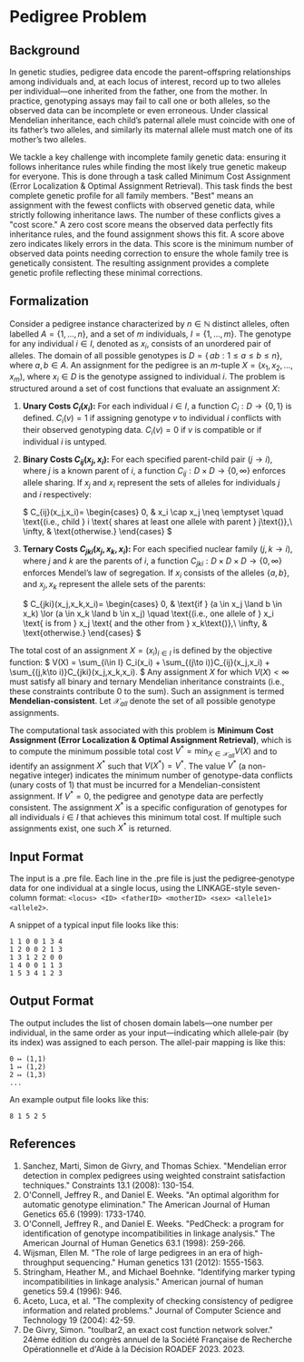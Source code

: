 # Pedigree Problem

## Background

In genetic studies, pedigree data encode the parent–offspring relationships among individuals and, at each locus of interest, record up to two alleles per individual—one inherited from the father, one from the mother. In practice, genotyping assays may fail to call one or both alleles, so the observed data can be incomplete or even erroneous. Under classical Mendelian inheritance, each child’s paternal allele must coincide with one of its father’s two alleles, and similarly its maternal allele must match one of its mother’s two alleles.

We tackle a key challenge with incomplete family genetic data: ensuring it follows inheritance rules while finding the most likely true genetic makeup for everyone. This is done through a task called Minimum Cost Assignment (Error Localization & Optimal Assignment Retrieval). This task finds the best complete genetic profile for all family members. "Best" means an assignment with the fewest conflicts with observed genetic data, while strictly following inheritance laws. The number of these conflicts gives a "cost score." A zero cost score means the observed data perfectly fits inheritance rules, and the found assignment shows this fit. A score above zero indicates likely errors in the data. This score is the minimum number of observed data points needing correction to ensure the whole family tree is genetically consistent. The resulting assignment provides a complete genetic profile reflecting these minimal corrections.


## Formalization

Consider a pedigree instance characterized by $n \in \mathbb{N}$ distinct alleles, often labelled $A = \{1, \ldots, n\}$, and a set of $m$ individuals, $I = \{1, \ldots, m\}$. The genotype for any individual $i \in I$, denoted as $x_i$, consists of an unordered pair of alleles. The domain of all possible genotypes is $D = \{\,ab : 1 \le a \le b \le n\}$, where $a,b \in A$. An assignment for the pedigree is an $m$-tuple $X = (x_1, x_2, \ldots, x_m)$, where $x_i \in D$ is the genotype assigned to individual $i$.
The problem is structured around a set of cost functions that evaluate an assignment $X$:
1.  **Unary Costs $C_i(x_i)$:**
    For each individual $i \in I$, a function $C_i: D \to \{0,1\}$ is defined. $C_i(v)=1$ if assigning genotype $v$ to individual $i$ conflicts with their observed genotyping data. $C_i(v)=0$ if $v$ is compatible or if individual $i$ is untyped.

2.  **Binary Costs $C_{ij}(x_j, x_i)$:**
    For each specified parent-child pair $(j \to i)$, where $j$ is a known parent of $i$, a function $C_{ij}:D \times D \to \{0,\infty\}$ enforces allele sharing. If $x_j$ and $x_i$ represent the sets of alleles for individuals $j$ and $i$ respectively:

    $
    C_{ij}(x_j,x_i)=
    \begin{cases}
    0, & x_i \cap x_j \neq \emptyset \quad \text{(i.e., child } i \text{ shares at least one allele with parent } j\text{)},\\
    \infty, & \text{otherwise.}
    \end{cases}
    $

3.  **Ternary Costs $C_{jki}(x_j, x_k, x_i)$:**
    For each specified nuclear family $(j, k \to i)$, where $j$ and $k$ are the parents of $i$, a function $C_{jki}:D \times D \times D \to \{0,\infty\}$ enforces Mendel’s law of segregation. If $x_i$ consists of the alleles $\{a,b\}$, and $x_j, x_k$ represent the allele sets of the parents:

    $
    C_{jki}(x_j,x_k,x_i)=
    \begin{cases}
    0, & \text{if } (a \in x_j \land b \in x_k) \lor (a \in x_k \land b \in x_j) \quad \text{(i.e., one allele of } x_i \text{ is from } x_j \text{ and the other from } x_k\text{)},\\
    \infty, & \text{otherwise.}
    \end{cases}
    $

The total cost of an assignment $X=(x_i)_{i\in I}$ is defined by the objective function:
$
V(X) = \sum_{i\in I} C_i(x_i) + \sum_{(j\to i)}C_{ij}(x_j,x_i) + \sum_{(j,k\to i)}C_{jki}(x_j,x_k,x_i).
$
Any assignment $X$ for which $V(X) < \infty$ must satisfy all binary and ternary Mendelian inheritance constraints (i.e., these constraints contribute $0$ to the sum). Such an assignment is termed **Mendelian-consistent**. Let $\mathcal{X}_{all}$ denote the set of all possible genotype assignments.

The computational task associated with this problem is **Minimum Cost Assignment (Error Localization & Optimal Assignment Retrieval)**, which is to compute the minimum possible total cost $V^* = \min_{X \in \mathcal{X}_{all}} V(X)$ and to identify an assignment $X^*$ such that $V(X^*) = V^*$. The value $V^*$ (a non-negative integer) indicates the minimum number of genotype-data conflicts (unary costs of 1) that must be incurred for a Mendelian-consistent assignment. If $V^*=0$, the pedigree and genotype data are perfectly consistent. The assignment $X^*$ is a specific configuration of genotypes for all individuals $i \in I$ that achieves this minimum total cost. If multiple such assignments exist, one such $X^*$ is returned.

## Input Format

The input is a .pre file. Each line in the .pre file is just the pedigree‐genotype data for one individual at a single locus, using the LINKAGE-style seven-column format:
`<locus> <ID> <fatherID> <motherID> <sex> <allele1> <allele2>`.

A snippet of a typical input file looks like this:

```
1 1 0 0 1 3 4
1 2 0 0 2 1 3
1 3 1 2 2 0 0
1 4 0 0 1 1 3
1 5 3 4 1 2 3

```

## Output Format

The output includes the list of chosen domain labels—one number per individual, in the same order as your input—indicating which allele‐pair (by its index) was assigned to each person. The allel-pair mapping is like this:
```
0 ↦ (1,1)
1 ↦ (1,2)
2 ↦ (1,3)
...
```

An example output file looks like this:

```
8 1 5 2 5
```


## References

1. Sanchez, Marti, Simon de Givry, and Thomas Schiex. "Mendelian error detection in complex pedigrees using weighted constraint satisfaction techniques." Constraints 13.1 (2008): 130-154.
2. O'Connell, Jeffrey R., and Daniel E. Weeks. "An optimal algorithm for automatic genotype elimination." The American Journal of Human Genetics 65.6 (1999): 1733-1740.
3. O'Connell, Jeffrey R., and Daniel E. Weeks. "PedCheck: a program for identification of genotype incompatibilities in linkage analysis." The American Journal of Human Genetics 63.1 (1998): 259-266.
4. Wijsman, Ellen M. "The role of large pedigrees in an era of high-throughput sequencing." Human genetics 131 (2012): 1555-1563.
5. Stringham, Heather M., and Michael Boehnke. "Identifying marker typing incompatibilities in linkage analysis." American journal of human genetics 59.4 (1996): 946.
6. Aceto, Luca, et al. "The complexity of checking consistency of pedigree information and related problems." Journal of Computer Science and Technology 19 (2004): 42-59.
7. De Givry, Simon. "toulbar2, an exact cost function network solver." 24ème édition du congrès annuel de la Société Française de Recherche Opérationnelle et d'Aide à la Décision ROADEF 2023. 2023.